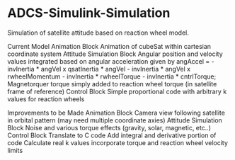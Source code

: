 # ADCS-Simulink-Simulation
Simulation of satellite attitude based on reaction wheel model.

Current Model
Animation Block
	Animation of cubeSat within cartesian coordinate system
Attitude Simulation Block
	Angular position and velocity values integrated based on angular acceleration given by
	angAccel = -invInertia * angVel x qsatInertia * angVel - invInertia * angVel x rwheelMomentum - invInertia * rwheelTorque - invInertia * cntrlTorque;
	Magnetorquer torque simply added to reaction wheel torque (in satellite frame of reference)
Control Block
	Simple proportional code with arbitrary k values for reaction wheels

Improvements to be Made
Animation Block
	Camera view following satellite in orbital pattern (may need multiple coordinate axies)
Attitude Simulation Block
	Noise and various torque effects (gravity, solar, magnetic, etc..)
Control Block
	Translate to C code
	Add integral and derivative portion of code
	Calculate real k values
	incorporate torque and reaction wheel velocity limits
